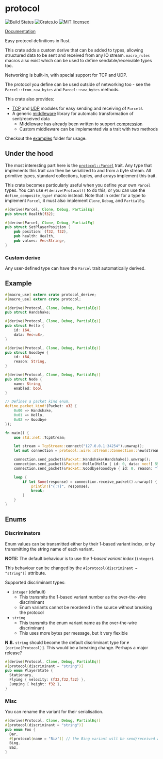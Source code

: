 # protocol

[![Build Status](https://travis-ci.org/dylanmckay/protocol.svg?branch=master)](https://travis-ci.org/dylanmckay/protocol)
[![Crates.io](https://img.shields.io/crates/v/protocol.svg)](https://crates.io/crates/protocol)
[![MIT licensed](https://img.shields.io/badge/license-MIT-blue.svg)](./LICENSE)

[Documentation](https://docs.rs/protocol)

Easy protocol definitions in Rust.

This crate adds a custom derive that can be added to types, allowing
structured data to be sent and received from any IO stream. `macro_rules` macros also exist which can be used to define sendable/receivable types too.

Networking is built-in, with special support for TCP and UDP.

The protocol you define can be used outside of networking too - see the `Parcel::from_raw_bytes` and `Parcel::raw_bytes` methods.

This crate also provides:

* [TCP](https://docs.rs/protocol/0.3.4/protocol/wire/stream/index.html) and [UDP](https://docs.rs/protocol/0.3.4/protocol/wire/dgram/index.html) modules for easy sending and receiving of `Parcel`s
* A generic [middleware](https://docs.rs/protocol/0.3.4/protocol/wire/middleware/index.html) library for automatic transformation of sent/received data
  * Middleware has already been written to support [compression](https://docs.rs/protocol/0.3.4/protocol/wire/middleware/compression/index.html)
  * Custom middleware can be implemented via a trait with two methods

Checkout the [examples](./examples) folder for usage.

## Under the hood

The most interesting part here is the [`protocol::Parcel`](https://docs.rs/protocol/0.3.4/protocol/trait.Parcel.html) trait. Any type that implements this trait can then be serialized to and from a byte stream. All primitive types, standard collections, tuples, and arrays implement this trait.

This crate becomes particularly useful when you define your own `Parcel` types. You can use `#[derive(Protocol)]` to do this, or you can use the `define_composite_type!` macro instead. Note that in order for a type to implement `Parcel`, it must also implement `Clone`, `Debug`, and `PartialEq`.

```rust
#[derive(Parcel, Clone, Debug, PartialEq]
pub struct Health(f32);

#[derive(Parcel, Clone, Debug, PartialEq]
pub struct SetPlayerPosition {
    pub position: (f32, f32),
    pub health: Health,
    pub values: Vec<String>,
}
```

### Custom derive

Any user-defined type can have the `Parcel` trait automatically derived.

## Example

```rust
#[macro_use] extern crate protocol_derive;
#[macro_use] extern crate protocol;

#[derive(Protocol, Clone, Debug, PartialEq)]
pub struct Handshake;

#[derive(Protocol, Clone, Debug, PartialEq)]
pub struct Hello {
    id: i64,
    data: Vec<u8>,
}

#[derive(Protocol, Clone, Debug, PartialEq)]
pub struct Goodbye {
    id: i64,
    reason: String,
}

#[derive(Protocol, Clone, Debug, PartialEq)]
pub struct Node {
    name: String,
    enabled: bool
}

// Defines a packet kind enum.
define_packet_kind!(Packet: u32 {
    0x00 => Handshake,
    0x01 => Hello,
    0x02 => Goodbye
});

fn main() {
    use std::net::TcpStream;

    let stream = TcpStream::connect("127.0.0.1:34254").unwrap();
    let mut connection = protocol::wire::stream::Connection::new(stream, protocol::wire::middleware::pipeline::default());

    connection.send_packet(&Packet::Handshake(Handshake)).unwrap();
    connection.send_packet(&Packet::Hello(Hello { id: 0, data: vec![ 55 ]})).unwrap();
    connection.send_packet(&Packet::Goodbye(Goodbye { id: 0, reason: "leaving".to_string() })).unwrap();

    loop {
        if let Some(response) = connection.receive_packet().unwrap() {
            println!("{:?}", response);
            break;
        }
    }
}
```

## Enums

### Discriminators

Enum values can be transmitted either by their 1-based variant index, or by transmitting the string name of each variant.

**NOTE:** The default behaviour is to use *the 1-based variant index* (`integer`).

This behaviour can be changed by the `#[protocol(discriminant = "string")]` attribute.

Supported discriminant types:

* `integer` (default)
    * This transmits the 1-based variant number as the over-the-wire discriminant
    * Enum variants cannot be reordered in the source without breaking the protocol
* `string`
    * This transmits the enum variant name as the over-the-wire discriminant
    * This uses more bytes per message, but it very flexible

**N.B.** `string` should become the default discriminant type for `#[derive(Protocol)]`. This would be a breaking change.
Perhaps a major release?

```rust
#[derive(Protocol, Clone, Debug, PartialEq)]
#[protocol(discriminant = "string")]
pub enum PlayerState {
  Stationary,
  Flying { velocity: (f32,f32,f32) },
  Jumping { height: f32 },
}
```

### Misc

You can rename the variant for their serialisation.

```rust
#[derive(Protocol, Clone, Debug, PartialEq)]
#[protocol(discriminant = "string")]
pub enum Foo {
  Bar,
  #[protocol(name = "Biz")] // the Bing variant will be send/received as 'Biz'.
  Bing,
  Baz,
}
```
